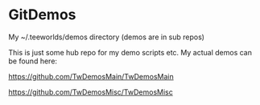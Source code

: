 # GitDemos
My ~/.teeworlds/demos directory (demos are in sub repos)

This is just some hub repo for my demo scripts etc. My actual demos can be found here:

https://github.com/TwDemosMain/TwDemosMain

https://github.com/TwDemosMisc/TwDemosMisc
